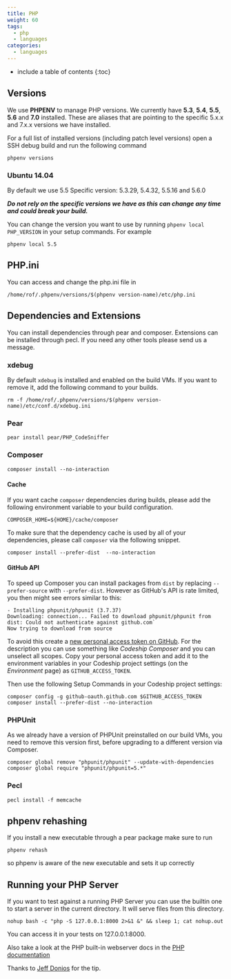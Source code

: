 ```yaml
---
title: PHP
weight: 60
tags:
  - php
  - languages
categories:
  - languages
---
```

* include a table of contents
{:toc}

## Versions
We use **PHPENV** to manage PHP versions. We currently have **5.3**, **5.4**, **5.5**, **5.6** and **7.0** installed.
These are aliases that are pointing to the specific 5.x.x and 7.x.x versions we have installed.

For a full list of installed versions (including patch level versions) open a SSH debug build and run the following command

```shell
phpenv versions
```

### Ubuntu 14.04
By default we use 5.5
Specific version: 5.3.29, 5.4.32, 5.5.16 and 5.6.0

***Do not rely on the specific versions we have as this can change any time and could break your build.***

You can change the version you want to use by running `phpenv local PHP_VERSION` in your setup commands.
For example

```shell
phpenv local 5.5
```

## PHP.ini

You can access and change the php.ini file in

```shell
/home/rof/.phpenv/versions/$(phpenv version-name)/etc/php.ini
```

## Dependencies and Extensions

You can install dependencies through pear and composer. Extensions can be installed through pecl. If you need any other tools please send us a message.

### xdebug

By default `xdebug` is installed and enabled on the build VMs. If you want to remove it, add the following command to your builds.

```shell
rm -f /home/rof/.phpenv/versions/$(phpenv version-name)/etc/conf.d/xdebug.ini
```

### Pear

```shell
pear install pear/PHP_CodeSniffer
```

### Composer

```shell
composer install --no-interaction
```

#### Cache

If you want cache `composer` dependencies during builds, please add the following environment variable to your build configuration.

```shell
COMPOSER_HOME=${HOME}/cache/composer
```

To make sure that the dependency cache is used by all of your dependencies, please call `composer` via the following snippet.

```
composer install --prefer-dist  --no-interaction
```

#### GitHub API

To speed up Composer you can install packages from `dist` by replacing `--prefer-source` with `--prefer-dist`. However as GitHub's API is rate limited, you then might see errors similar to this:

```shell
- Installing phpunit/phpunit (3.7.37)
Downloading: connection... Failed to download phpunit/phpunit from dist: Could not authenticate against github.com`
Now trying to download from source
```

To avoid this create a [new personal access token on GitHub](https://github.com/settings/tokens/new). For the description you can use something like _Codeship Composer_ and you can unselect all scopes. Copy your personal access token and add it to the environment variables in your Codeship project settings (on the _Environment_ page) as `GITHUB_ACCESS_TOKEN`.

Then use the following Setup Commands in your Codeship project settings:

```shell
composer config -g github-oauth.github.com $GITHUB_ACCESS_TOKEN
composer install --prefer-dist --no-interaction
```

### PHPUnit

As we already have a version of PHPUnit preinstalled on our build VMs, you need to remove this version first, before upgrading to a different version via Composer.

```shell
composer global remove "phpunit/phpunit" --update-with-dependencies
composer global require "phpunit/phpunit=5.*"
```

### Pecl

```shell
pecl install -f memcache
```

## phpenv rehashing
If you install a new executable through a pear package make sure to run

```shell
phpenv rehash
```

so phpenv is aware of the new executable and sets it up correctly

## Running your PHP Server

If you want to test against a running PHP Server you can use the builtin one to
start a server in the current directory. It will serve files from this directory.

```shell
nohup bash -c "php -S 127.0.0.1:8000 2>&1 &" && sleep 1; cat nohup.out
```

You can access it in your tests on 127.0.0.1:8000.

Also take a look at the PHP built-in webserver docs in the
[PHP documentation](http://www.php.net/manual/en/features.commandline.webserver.php)

Thanks to [Jeff Donios](https://github.com/doniosjm) for the tip.
